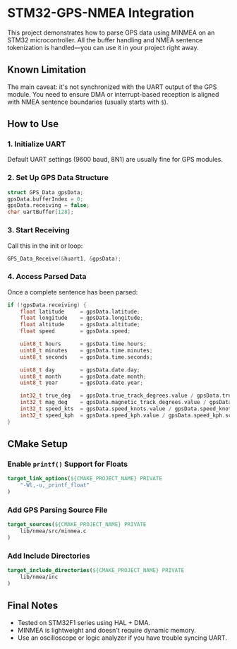 # STM32-GPS-NMEA Integration

This project demonstrates how to parse GPS data using MINMEA on an STM32 microcontroller. All the buffer handling and NMEA sentence tokenization is handled—you can use it in your project right away.

## Known Limitation

The main caveat: it's not synchronized with the UART output of the GPS module. You need to ensure DMA or interrupt-based reception is aligned with NMEA sentence boundaries (usually starts with `$`).

## How to Use

### 1. Initialize UART

Default UART settings (9600 baud, 8N1) are usually fine for GPS modules.

### 2. Set Up GPS Data Structure

```c
struct GPS_Data gpsData;
gpsData.bufferIndex = 0;
gpsData.receiving = false;
char uartBuffer[128];
````

### 3. Start Receiving

Call this in the init or loop:

```c
GPS_Data_Receive(&huart1, &gpsData);
```

### 4. Access Parsed Data

Once a complete sentence has been parsed:

```c
if (!gpsData.receiving) {
    float latitude     = gpsData.latitude;
    float longitude    = gpsData.longitude;
    float altitude     = gpsData.altitude;
    float speed        = gpsData.speed;

    uint8_t hours      = gpsData.time.hours;
    uint8_t minutes    = gpsData.time.minutes;
    uint8_t seconds    = gpsData.time.seconds;

    uint8_t day        = gpsData.date.day;
    uint8_t month      = gpsData.date.month;
    uint8_t year       = gpsData.date.year;

    int32_t true_deg   = gpsData.true_track_degrees.value / gpsData.true_track_degrees.scale;
    int32_t mag_deg    = gpsData.magnetic_track_degrees.value / gpsData.magnetic_track_degrees.scale;
    int32_t speed_kts  = gpsData.speed_knots.value / gpsData.speed_knots.scale;
    int32_t speed_kph  = gpsData.speed_kph.value / gpsData.speed_kph.scale;
}
```

## CMake Setup

### Enable `printf()` Support for Floats

```cmake
target_link_options(${CMAKE_PROJECT_NAME} PRIVATE
    "-Wl,-u,_printf_float"
)
```

### Add GPS Parsing Source File

```cmake
target_sources(${CMAKE_PROJECT_NAME} PRIVATE
    lib/nmea/src/minmea.c
)
```

### Add Include Directories

```cmake
target_include_directories(${CMAKE_PROJECT_NAME} PRIVATE
    lib/nmea/inc
)
```

## Final Notes

* Tested on STM32F1 series using HAL + DMA.
* MINMEA is lightweight and doesn't require dynamic memory.
* Use an oscilloscope or logic analyzer if you have trouble syncing UART.
